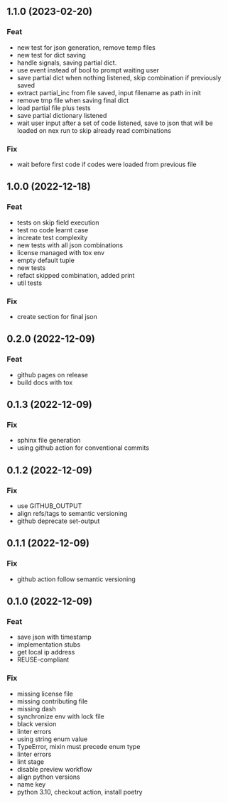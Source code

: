 ## 1.1.0 (2023-02-20)

### Feat

- new test for json generation, remove temp files
- new test for dict saving
- handle signals, saving partial dict.
- use event instead of bool to prompt waiting user
- save partial dict when nothing listened, skip combination if previously saved
- extract partial_inc from file saved, input filename as path in init
- remove tmp file when saving final dict
- load partial file plus tests
- save partial dictionary listened
- wait user input after a set of code listened, save to json that will be loaded on nex run to skip already read combinations

### Fix

- wait before first code if codes were loaded from previous file

## 1.0.0 (2022-12-18)

### Feat

- tests on skip field execution
- test no code learnt case
- increate test complexity
- new tests with all json combinations
- license managed with tox env
- empty default tuple
- new tests
- refact skipped combination, added print
- util tests

### Fix

- create section for final json

## 0.2.0 (2022-12-09)

### Feat

- github pages on release
- build docs with tox

## 0.1.3 (2022-12-09)

### Fix

- sphinx file generation
- using github action for conventional commits

## 0.1.2 (2022-12-09)

### Fix

- use GITHUB_OUTPUT
- align refs/tags to semantic versioning
- github deprecate set-output

## 0.1.1 (2022-12-09)

### Fix

- github action follow semantic versioning

## 0.1.0 (2022-12-09)

### Feat

- save json with timestamp
- implementation stubs
- get local ip address
- REUSE-compliant

### Fix

- missing license file
- missing contributing file
- missing dash
- synchronize env with lock file
- black version
- linter errors
- using string enum value
- TypeError, mixin must precede enum type
- linter errors
- lint stage
- disable preview workflow
- align python versions
- name key
- python 3.10, checkout action, install poetry

